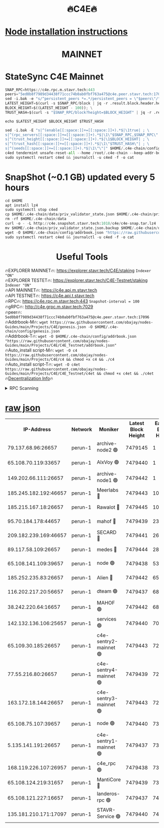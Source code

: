 <h1 align="center"> 🔥C4E🔥</h1>

[Node installation instructions](https://github.com/obajay/nodes-Guides/tree/main/Projects/C4E)
=

<h1 align="center"> MAINNET</h1>

# StateSync C4E Mainnet
```python
SNAP_RPC=https://c4e.rpc.m.stavr.tech:443
peers="5ed0b8f7989d34438f71ccc74b0ab0fbf763a475@c4e.peer.stavr.tech:17096"
sed -i.bak -e "s/^persistent_peers *=.*/persistent_peers = \"$peers\"/" $HOME/.c4e-chain/config/config.toml
LATEST_HEIGHT=$(curl -s $SNAP_RPC/block | jq -r .result.block.header.height); \
BLOCK_HEIGHT=$((LATEST_HEIGHT - 100)); \
TRUST_HASH=$(curl -s "$SNAP_RPC/block?height=$BLOCK_HEIGHT" | jq -r .result.block_id.hash)

echo $LATEST_HEIGHT $BLOCK_HEIGHT $TRUST_HASH

sed -i.bak -E "s|^(enable[[:space:]]+=[[:space:]]+).*$|\1true| ; \
s|^(rpc_servers[[:space:]]+=[[:space:]]+).*$|\1\"$SNAP_RPC,$SNAP_RPC\"| ; \
s|^(trust_height[[:space:]]+=[[:space:]]+).*$|\1$BLOCK_HEIGHT| ; \
s|^(trust_hash[[:space:]]+=[[:space:]]+).*$|\1\"$TRUST_HASH\"| ; \
s|^(seeds[[:space:]]+=[[:space:]]+).*$|\1\"\"|" $HOME/.c4e-chain/config/config.toml
c4ed tendermint unsafe-reset-all --home /root/.c4e-chain --keep-addr-book
sudo systemctl restart c4ed && journalctl -u c4ed -f -o cat
```
# SnapShot (~0.1 GB) updated every 5 hours
```python
cd $HOME
apt install lz4
sudo systemctl stop c4ed
cp $HOME/.c4e-chain/data/priv_validator_state.json $HOME/.c4e-chain/priv_validator_state.json.backup
rm -rf $HOME/.c4e-chain/data
curl -o - -L http://c4e.snapshot.stavr.tech:1018/c4e/c4e-snap.tar.lz4 | lz4 -c -d - | tar -x -C $HOME/.c4e-chain --strip-components 2
mv $HOME/.c4e-chain/priv_validator_state.json.backup $HOME/.c4e-chain/data/priv_validator_state.json
wget -O $HOME/.c4e-chain/config/addrbook.json "https://raw.githubusercontent.com/obajay/nodes-Guides/main/Projects/C4E/addrbook.json"
sudo systemctl restart c4ed && journalctl -u c4ed -f -o cat
```
 <h1 align="center"> Useful Tools</h1>

🔥EXPLORER MAINNET🔥:  https://explorer.stavr.tech/C4E/staking            `Indexer "ON"` \
🔥EXPLORER TESTET🔥:   https://explorer.stavr.tech/C4E-Testnet/staking     `Indexer "ON"` \
🔥API MAINNET🔥:       https://c4e.api.m.stavr.tech \
🔥API TESTNET🔥:       https://c4e.api.t.stavr.tech \
🔥RPC🔥:               https://c4e.rpc.m.stavr.tech:443                  `Snapshot-interval = 100` \
🔥gRPC🔥:              http://c4e.grpc.m.stavr.tech:7029 \
🔥peer🔥:              `5ed0b8f7989d34438f71ccc74b0ab0fbf763a475@c4e.peer.stavr.tech:17096` \
🔥Addrbook-M🔥:    ```wget https://raw.githubusercontent.com/obajay/nodes-Guides/main/Projects/C4E/genesis.json -O $HOME/.c4e-chain/config/genesis.json``` \
🔥Addrbook-T🔥:    ```wget -O $HOME/.c4e-chain/config/addrbook.json "https://raw.githubusercontent.com/obajay/nodes-Guides/main/Projects/C4E/C4E_Testnet/addrbook.json"``` \
🔥Auto_install script-M🔥: ```wget -O c4 https://raw.githubusercontent.com/obajay/nodes-Guides/main/Projects/C4E/c4 && chmod +x c4 && ./c4``` \
🔥Auto_install script-T🔥: ```wget -O c4et https://raw.githubusercontent.com/obajay/nodes-Guides/main/Projects/C4E/C4E_Testnet/c4et && chmod +x c4et && ./c4et``` \
🔥[Decentralization Info](https://github.com/obajay/StateSync-snapshots/tree/main/Projects/C4E/Decentralization)🔥




<details>
<summary>RPC Scanning</summary>

<h2 align="center"> We scan nodes in real time every 4 hours. And we provide the final result of RPC endpoints.
We cannot influence the operation of these nodes in any way. </h2>


```python
If Voting Power is higher than 0 --> then the Node is a validator of the network and may be subject to attack and be a potential threat to the chain.
```
```python
We marked such validators with a red symbol
```

</details>

[raw json](https://rpc-check.c4e.stavr.tech/c4e/rpc-c4e-result.json)
=



<table><tr><th>IP-Address</th><th>Network</th><th>Moniker</th><th>Latest Block Height</th><th>Earliest Block Height</th><th>Catching Up</th><th>Tx Index</th><th>Voting Power</th><th>Scan Time</th></tr><tr><td>79.137.68.96:26657</td><td>perun-1</td><td>archive-node2 🟢</td><td>7479145</td><td>1</td><td>False</td><td>on</td><td>0</td><td>2024-03-07T03:51:46.516300030UTC</td></tr><tr><td>65.108.70.119:33657</td><td>perun-1</td><td>AlxVoy 🟢</td><td>7479440</td><td>1</td><td>False</td><td>on</td><td>0</td><td>2024-03-07T03:52:00.606889133UTC</td></tr><tr><td>149.202.66.111:26657</td><td>perun-1</td><td>archive-node1 🟢</td><td>7479442</td><td>1</td><td>False</td><td>on</td><td>0</td><td>2024-03-07T03:52:16.954073898UTC</td></tr><tr><td>185.245.182.192:46657</td><td>perun-1</td><td>Meerlabs 🔴</td><td>7479443</td><td>1051501</td><td>False</td><td>on</td><td>344615</td><td>2024-03-07T03:52:22.057592853UTC</td></tr><tr><td>185.215.167.18:26657</td><td>perun-1</td><td>Rawalot 🔴</td><td>7479445</td><td>1090501</td><td>False</td><td>on</td><td>450091</td><td>2024-03-07T03:52:35.118427479UTC</td></tr><tr><td>95.70.184.178:44657</td><td>perun-1</td><td>mahof 🔴</td><td>7479439</td><td>2342001</td><td>False</td><td>off</td><td>1356400</td><td>2024-03-07T03:51:59.985826653UTC</td></tr><tr><td>209.182.239.169:46657</td><td>perun-1</td><td>SECARD 🔴</td><td>7479441</td><td>2616101</td><td>False</td><td>off</td><td>749308</td><td>2024-03-07T03:52:12.314120072UTC</td></tr><tr><td>89.117.58.109:26657</td><td>perun-1</td><td>medes 🔴</td><td>7479444</td><td>2826001</td><td>False</td><td>off</td><td>891025</td><td>2024-03-07T03:52:28.714347212UTC</td></tr><tr><td>65.108.141.109:39657</td><td>perun-1</td><td>node 🟢</td><td>7479438</td><td>5303301</td><td>False</td><td>on</td><td>0</td><td>2024-03-07T03:51:48.831605291UTC</td></tr><tr><td>185.252.235.83:26657</td><td>perun-1</td><td>Alien 🔴</td><td>7479442</td><td>6502501</td><td>False</td><td>on</td><td>648215</td><td>2024-03-07T03:52:17.242147313UTC</td></tr><tr><td>116.202.217.20:56657</td><td>perun-1</td><td>dteam 🟢</td><td>7479437</td><td>6800901</td><td>False</td><td>on</td><td>0</td><td>2024-03-07T03:51:46.196491721UTC</td></tr><tr><td>38.242.220.64:16657</td><td>perun-1</td><td>MAHOF 🟢</td><td>7479442</td><td>6885501</td><td>False</td><td>on</td><td>0</td><td>2024-03-07T03:52:14.654683316UTC</td></tr><tr><td>142.132.136.106:25657</td><td>perun-1</td><td>services 🟢</td><td>7479440</td><td>7012001</td><td>False</td><td>on</td><td>0</td><td>2024-03-07T03:52:03.170102970UTC</td></tr><tr><td>65.109.30.185:26657</td><td>perun-1</td><td>c4e-sentry2-mainnet 🟢</td><td>7479443</td><td>7284001</td><td>False</td><td>on</td><td>0</td><td>2024-03-07T03:52:21.730201942UTC</td></tr><tr><td>77.55.216.80:26657</td><td>perun-1</td><td>c4e-sentry4-mainnet 🟢</td><td>7479439</td><td>7297001</td><td>False</td><td>on</td><td>0</td><td>2024-03-07T03:52:00.302233835UTC</td></tr><tr><td>163.172.18.144:26657</td><td>perun-1</td><td>c4e-sentry3-mainnet 🟢</td><td>7479443</td><td>7297001</td><td>False</td><td>on</td><td>0</td><td>2024-03-07T03:52:22.310119530UTC</td></tr><tr><td>65.108.75.107:39657</td><td>perun-1</td><td>node 🟢</td><td>7479440</td><td>7300001</td><td>False</td><td>on</td><td>0</td><td>2024-03-07T03:52:03.518896369UTC</td></tr><tr><td>5.135.141.191:26657</td><td>perun-1</td><td>c4e-sentry1-mainnet 🟢</td><td>7479437</td><td>7300501</td><td>False</td><td>on</td><td>0</td><td>2024-03-07T03:51:45.643229833UTC</td></tr><tr><td>168.119.226.107:26957</td><td>perun-1</td><td>c4e_rpc 🟢</td><td>7479438</td><td>7379438</td><td>False</td><td>on</td><td>0</td><td>2024-03-07T03:51:53.131310776UTC</td></tr><tr><td>65.108.124.219:31657</td><td>perun-1</td><td>MantiCore 🔴</td><td>7479439</td><td>7379439</td><td>False</td><td>off</td><td>729786</td><td>2024-03-07T03:51:59.551127800UTC</td></tr><tr><td>65.108.121.227:16657</td><td>perun-1</td><td>landeros-rpc 🟢</td><td>7479437</td><td>7476001</td><td>False</td><td>on</td><td>0</td><td>2024-03-07T03:51:45.961662631UTC</td></tr><tr><td>135.181.210.171:17097</td><td>perun-1</td><td>STAVR-Service 🟢</td><td>7479440</td><td>7478001</td><td>False</td><td>on</td><td>0</td><td>2024-03-07T03:52:03.826175251UTC</td></tr></table>
